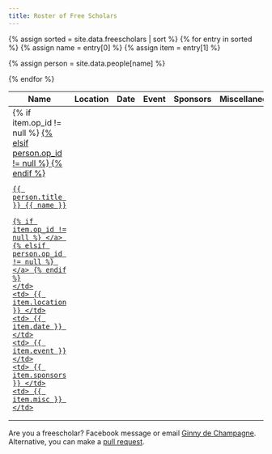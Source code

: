 ```yaml
---
title: Roster of Free Scholars
---
```


<table class="pure-table pure-table-bordered sortable" width="100%">
<thead>
<tr>
    <th> Name </th>
    <th> Location </th>
    <th> Date </th>
    <th> Event </th>
    <th> Sponsors </th>
    <th> Miscellaneous </th>
</tr>
</thead>
<tbody>

{% assign sorted = site.data.freescholars | sort %}
{% for entry in sorted %}
{% assign name = entry[0] %}
{% assign item = entry[1] %}

{% assign person = site.data.people[name] %}

<tr>
    <td>
    {% if item.op_id != null %}
        <a href="http://op.atlantia.sca.org/op_ind.php?atlantian_id={{item.op_id}}">
    {% elsif person.op_id != null %}
        <a href="http://op.atlantia.sca.org/op_ind.php?atlantian_id={{person.op_id}}">
    {% endif %}
    
    {{ person.title }} {{ name }}

    {% if item.op_id != null %} </a> {% elsif person.op_id != null %} </a> {% endif %}
    </td>
    <td> {{ item.location }} </td>
    <td> {{ item.date }} </td>
    <td> {{ item.event }} </td>
    <td> {{ item.sponsors }} </td>
    <td> {{ item.misc }} </td>
</tr>
{% endfor %}
</tbody>
</table>

Are you a freescholar?  Facebook message or email [Ginny de Champagne](mailto:vvdelaitre@gmail.com). Alternative, you can make a [pull request](https://github.com/academie-de-espee/academie-de-espee.github.io/pulls).

<script src="/js/sorttable.js"></script>